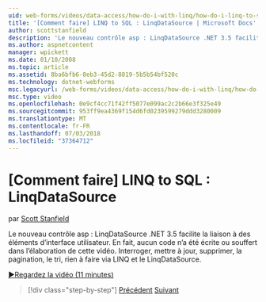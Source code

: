 ```yaml
---
uid: web-forms/videos/data-access/how-do-i-with-linq/how-do-i-linq-to-sql-linqdatasource
title: '[Comment faire] LINQ to SQL : LinqDataSource | Microsoft Docs'
author: scottstanfield
description: 'Le nouveau contrôle asp : LinqDataSource .NET 3.5 facilite la liaison à des éléments d’interface utilisateur. En fait, aucun code n’a été écrite ou souffert dans l’élaboration de cette vidéo. Requête, upd...'
ms.author: aspnetcontent
manager: wpickett
ms.date: 01/10/2008
ms.topic: article
ms.assetid: 8ba6bfb6-8eb3-45d2-8819-5b5b54bf520c
ms.technology: dotnet-webforms
msc.legacyurl: /web-forms/videos/data-access/how-do-i-with-linq/how-do-i-linq-to-sql-linqdatasource
msc.type: video
ms.openlocfilehash: 0e9cf4cc71f42ff5077e099ac2c2b66e3f325e49
ms.sourcegitcommit: 953ff9ea4369f154d6fd0239599279ddd3280009
ms.translationtype: MT
ms.contentlocale: fr-FR
ms.lasthandoff: 07/03/2018
ms.locfileid: "37364712"
---
```

<a name="how-do-i-linq-to-sql-linqdatasource"></a>[Comment faire] LINQ to SQL : LinqDataSource
====================
par [Scott Stanfield](https://github.com/scottstanfield)

Le nouveau contrôle asp : LinqDataSource .NET 3.5 facilite la liaison à des éléments d’interface utilisateur. En fait, aucun code n’a été écrite ou souffert dans l’élaboration de cette vidéo. Interroger, mettre à jour, supprimer, la pagination, le tri, rien à faire via LINQ et le LinqDataSource.

[&#9654;Regardez la vidéo (11 minutes)](https://channel9.msdn.com/Blogs/ASP-NET-Site-Videos/how-do-i-linq-to-sql-linqdatasource)

> [!div class="step-by-step"]
> [Précédent](how-do-i-linq-to-sql-updating-the-database.md)
> [Suivant](how-do-i-linq-to-sql-custom-linqdatasource.md)
